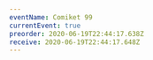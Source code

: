 ```yaml
---
eventName: Comiket 99
currentEvent: true
preorder: 2020-06-19T22:44:17.638Z
receive: 2020-06-19T22:44:17.648Z
---
```

